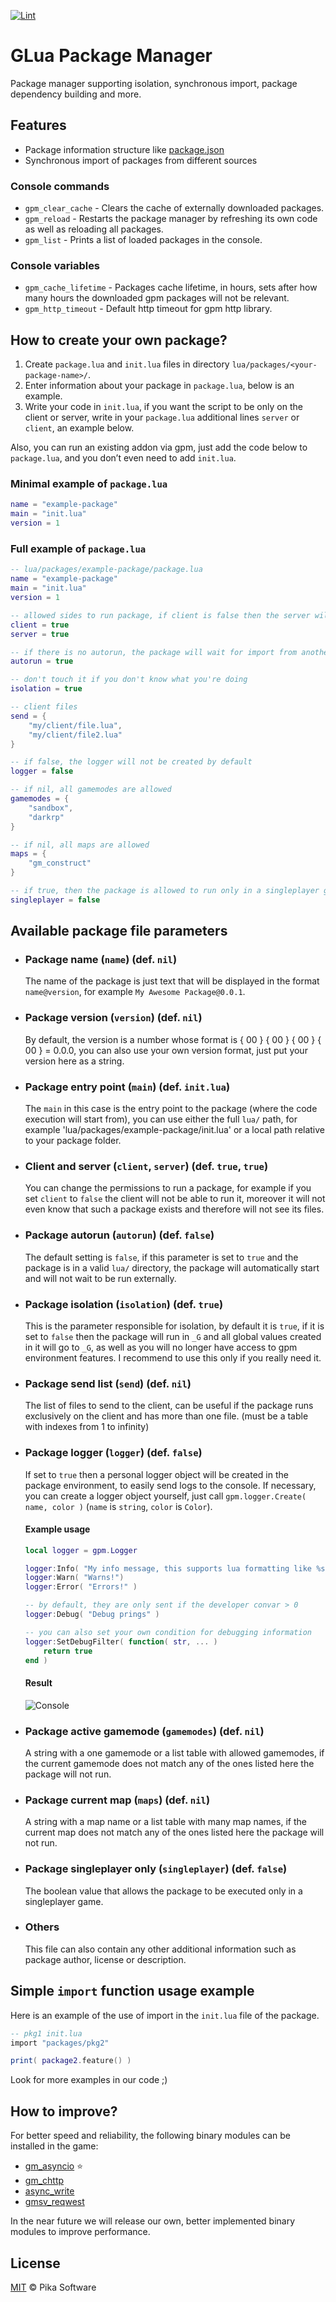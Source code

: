 [![Lint](https://github.com/Pika-Software/glua_package_manager/actions/workflows/glualint-check.yml/badge.svg)](https://github.com/Pika-Software/glua_package_manager/actions/workflows/glualint-check.yml)

# GLua Package Manager
Package manager supporting isolation, synchronous import, package dependency building and more.

## Features
- Package information structure like [package.json](https://docs.npmjs.com/cli/v6/configuring-npm/package-json)
- Synchronous import of packages from different sources

### Console commands
- `gpm_clear_cache` - Clears the cache of externally downloaded packages.
- `gpm_reload` - Restarts the package manager by refreshing its own code as well as reloading all packages.
- `gpm_list` - Prints a list of loaded packages in the console.

### Console variables
- `gpm_cache_lifetime` - Packages cache lifetime, in hours, sets after how many hours the downloaded gpm packages will not be relevant.
- `gpm_http_timeout` - Default http timeout for gpm http library.

## How to create your own package?
1. Create `package.lua` and `init.lua` files in directory `lua/packages/<your-package-name>/`.
2. Enter information about your package in `package.lua`, below is an example.
3. Write your code in `init.lua`, if you want the script to be only on the client or server, write in your `package.lua` additional lines `server` or `client`, an example below.

Also, you can run an existing addon via gpm, just add the code below to `package.lua`, and you don’t even need to add `init.lua`.

### Minimal example of `package.lua`
```lua
name = "example-package"
main = "init.lua"
version = 1
```

### Full example of `package.lua`
```lua
-- lua/packages/example-package/package.lua
name = "example-package"
main = "init.lua"
version = 1

-- allowed sides to run package, if client is false then the server will not send anything
client = true
server = true

-- if there is no autorun, the package will wait for import from another package
autorun = true

-- don't touch it if you don't know what you're doing
isolation = true

-- client files
send = {
    "my/client/file.lua",
    "my/client/file2.lua"
}

-- if false, the logger will not be created by default
logger = false

-- if nil, all gamemodes are allowed
gamemodes = {
    "sandbox",
    "darkrp"
}

-- if nil, all maps are allowed
maps = {
    "gm_construct"
}

-- if true, then the package is allowed to run only in a singleplayer game
singleplayer = false
```

## Available package file parameters
- ### Package name (`name`) (def. `nil`)
    The name of the package is just text that will be displayed in the format `name@version`, for example `My Awesome Package@0.0.1`.

- ### Package version (`version`) (def. `nil`)
    By default, the version is a number whose format is { 00 } { 00 } { 00 } { 00 } = 0.0.0, you can also use your own version format, just put your version here as a string.

- ### Package entry point (`main`) (def. `init.lua`)
    The `main` in this case is the entry point to the package (where the code execution will start from), you can use either the full `lua/` path, for example 'lua/packages/example-package/init.lua' or a local path relative to your package folder.

- ### Client and server (`client`, `server`) (def. `true`, `true`)
    You can change the permissions to run a package, for example if you set `client` to `false` the client will not be able to run it, moreover it will not even know that such a package exists and therefore will not see its files.

- ### Package autorun (`autorun`) (def. `false`)
    The default setting is `false`, if this parameter is set to `true` and the package is in a valid `lua/` directory, the package will automatically start and will not wait to be run externally.

- ### Package isolation (`isolation`) (def. `true`)
    This is the parameter responsible for isolation, by default it is `true`, if it is set to `false` then the package will run in `_G` and all global values created in it will go to `_G`, as well as you will no longer have access to gpm environment features. I recommend to use this only if you really need it.

- ### Package send list (`send`) (def. `nil`)
    The list of files to send to the client, can be useful if the package runs exclusively on the client and has more than one file. (must be a table with indexes from 1 to infinity)

- ### Package logger (`logger`) (def. `false`)
    If set to `true` then a personal logger object will be created in the package environment, to easily send logs to the console. If necessary, you can create a logger object yourself, just call `gpm.logger.Create( name, color )` (`name` is `string`, `color` is `Color`).

    #### Example usage
    ```lua
    local logger = gpm.Logger

    logger:Info( "My info message, this supports lua formatting like %s %f and other", "this", 0.025 )
    logger:Warn( "Warns!")
    logger:Error( "Errors!" )

    -- by default, they are only sent if the developer convar > 0
    logger:Debug( "Debug prings" )

    -- you can also set your own condition for debugging information
    logger:SetDebugFilter( function( str, ... )
        return true
    end )
    ```
    #### Result
    ![Console](https://i.imgur.com/FwScVHf.png)

- ### Package active gamemode (`gamemodes`) (def. `nil`)
    A string with a one gamemode or a list table with allowed gamemodes, if the current gamemode does not match any of the ones listed here the package will not run.

- ### Package current map (`maps`) (def. `nil`)
    A string with a map name or a list table with many map names, if the current map does not match any of the ones listed here the package will not run.

- ### Package singleplayer only (`singleplayer`) (def. `false`)
    The boolean value that allows the package to be executed only in a singleplayer game.

- ### Others
    This file can also contain any other additional information such as package author, license or description.

## Simple `import` function usage example
Here is an example of the use of import in the `init.lua` file of the package.
```lua
-- pkg1 init.lua
import "packages/pkg2"

print( package2.feature() )
```
Look for more examples in our code ;)

## How to improve?
For better speed and reliability, the following binary modules can be installed in the game:
- [gm_asyncio](https://github.com/Pika-Software/gm_asyncio) ⭐
- [gm_chttp](https://github.com/timschumi/gmod-chttp)
- [async_write](https://github.com/WilliamVenner/gm_async_write)
- [gmsv_reqwest](https://github.com/WilliamVenner/gmsv_reqwest)

In the near future we will release our own, better implemented binary modules to improve performance.

## License
[MIT](LICENSE) © Pika Software
